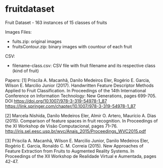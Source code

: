 # fruitdataset
Fruit Dataset - 163 instances of 15 classes of fruits

Images Files:
 - fuits.zip: original images
 - fruitsContour.zip: binary images with countour of each fruit
 
CSV:
 - filename-class.csv: CSV file with fruit filename and its respective class (kind of fruit)

Papers: 
[1] Priscila A. Macanhã, Danilo Medeiros Eler, Rogério E. Garcia, Wilson E. Marcilio Junior (2017).
Handwritten Feature Descriptor Methods Applied to Fruit Classification.
In Proceedings of the 14th International Conference on Information Technology: New Generations, pages 699-705.
DOI https://doi.org/10.1007/978-3-319-54978-1_87
https://link.springer.com/chapter/10.1007/978-3-319-54978-1_87

[2] Marcela Nishida, Danilo Medeiros Eler, Almir O. Artero, Maurício A. Dias (2015).
Comparison of feature spaces in fruit recognition.
In Proceedings of the XI Workshop de Visão Computacional, pages 71–76.
http://iris.sel.eesc.usp.br/wvc/Anais_2015/Proceedings_WVC2015.pdf

[3] Priscila A. Macanhã, Wilson E. Marcilio Junior, Danilo Medeiros Eler, Rogério E. Garcia, Ronaldo C. M. Correia (2015).
New Approaches of Feature Extraction from Fruits to Augmented Reality Systems.
In Proceedings of the XII Workshop de Realidade Virtual e Aumentada, pages 42-47.
